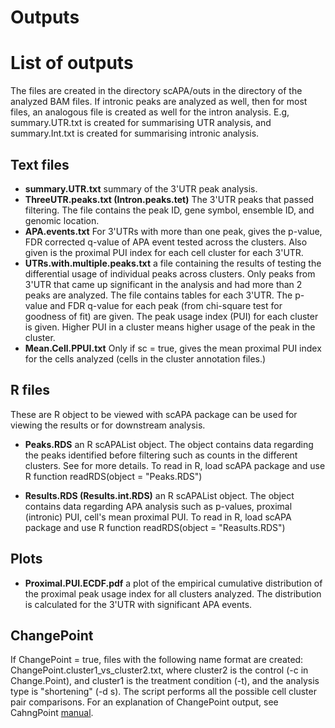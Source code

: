 Outputs
================

List of outputs
===============

The files are created in the directory scAPA/outs in the directory of the analyzed BAM files. If intronic peaks are analyzed as well, then for most files, an analogous file is created as well for the intron analysis. E.g, summary.UTR.txt is created for summarising UTR analysis, and summary.Int.txt is created for summarising intronic analysis.

Text files
----------

-   **summary.UTR.txt** summary of the 3'UTR peak analysis.
-   **ThreeUTR.peaks.txt (Intron.peaks.tet)** The 3'UTR peaks that passed filtering. The file contains the peak ID, gene symbol, ensemble ID, and genomic location.
-   **APA.events.txt** For 3'UTRs with more than one peak, gives the p-value, FDR corrected q-value of APA event tested across the clusters. Also given is the proximal PUI index for each cell cluster for each 3'UTR.
-   **UTRs.with.multiple.peaks.txt** a file containing the results of testing the differential usage of individual peaks across clusters. Only peaks from 3'UTR that came up significant in the analysis and had more than 2 peaks are analyzed. The file contains tables for each 3'UTR. The p-value and FDR q-value for each peak (from chi-square test for goodness of fit) are given. The peak usage index (PUI) for each cluster is given. Higher PUI in a cluster means higher usage of the peak in the cluster.
-   **Mean.Cell.PPUI.txt** Only if sc = true, gives the mean proximal PUI index for the cells analyzed (cells in the cluster annotation files.)

R files
-------

These are R object to be viewed with scAPA package can be used for viewing the results or for downstream analysis.

-   **Peaks.RDS** an R scAPAList object. The object contains data regarding the peaks identified before filtering such as counts in the different clusters. See for more details. To read in R, load scAPA package and use R function readRDS(object = "Peaks.RDS")

-   **Results.RDS (Results.int.RDS)** an R scAPAList object. The object contains data regarding APA analysis such as p-values, proximal (intronic) PUI, cell's mean proximal PUI. To read in R, load scAPA package and use R function readRDS(object = "Reasults.RDS")

Plots
-----

-   **Proximal.PUI.ECDF.pdf** a plot of the empirical cumulative distribution of the proximal peak usage index for all clusters analyzed. The distribution is calculated for the 3'UTR with significant APA events.

ChangePoint
-----------

If ChangePoint = true, files with the following name format are created: ChangePoint.cluster1\_vs\_cluster2.txt, where cluster2 is the control (-c in Change.Point), and cluster1 is the treatment condition (-t), and the analysis type is "shortening" (-d s). The script performs all the possible cell cluster pair comparisons. For an explanation of ChangePoint output, see CahngPoint [manual](utr.sourceforge.net/manual.html).
